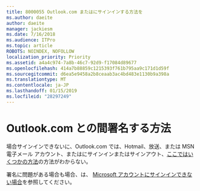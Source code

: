```yaml
---
title: 8000055 Outlook.com またはにサインインする方法を
ms.author: daeite
author: daeite
manager: jackiesm
ms.date: 7/16/2018
ms.audience: ITPro
ms.topic: article
ROBOTS: NOINDEX, NOFOLLOW
localization_priority: Priority
ms.assetid: a4a4c974-7a8b-46c7-92d9-f17084d89677
ms.openlocfilehash: 414a7b88859c1215393f761b795aa9c171d1d59f
ms.sourcegitcommit: d6ea5e9458a2b8ceaab3ac4bd483e1130b9a398a
ms.translationtype: MT
ms.contentlocale: ja-JP
ms.lasthandoff: 01/15/2019
ms.locfileid: "28297249"
---
```

# <a name="how-to-sign-in-to-or-out-of-outlookcom"></a>Outlook.com との間署名する方法

場合サインインできないに、Outlook.com では、Hotmail、放送、または MSN 電子メール アカウント、またはにサインインまたはサインアウト、[ここではいくつかの方法](https://go.microsoft.com/fwlink/p/?linkid=2005840)の方法がわからない。
  
署名に問題がある場合も場合、は、 [Microsoft アカウントにサインインできない場合](https://go.microsoft.com/fwlink/p/?linkid=837479)を参照してください。
  

